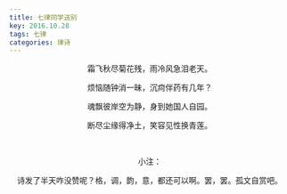 ```yaml
---
title: 七律同学送别
key: 2016.10.28
tags: 七律
categories: 律诗
---
```


<p align="center">霜飞秋尽菊花残，雨冷风急泪老天。
</p>
<p align="center">烦恼随钟消一昧，沉疴伴药有几年？
</p>
<p align="center">魂飘彼岸空为静，身到她国人自园。
</p>
<p align="center">断尽尘缘得净土，笑容见性换青莲。
</p>
<p align="center"></br>
</p>
<p align="center">小注：
</p>
<p align="center">诗发了半天咋没赞呢？格，调，韵，意，都还可以啊。罢，罢。孤文自赏吧。
</p>
<p align="center"></br>
</p>
